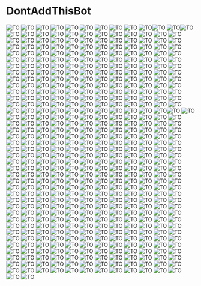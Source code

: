 # DontAddThisBot

![TO](https://cdn.7tv.app/emote/616e0092ffc7244d797c5aad/4x.webp) ![TO](https://cdn.7tv.app/emote/616e0092ffc7244d797c5aad/4x.webp)
![TO](https://cdn.7tv.app/emote/616e0092ffc7244d797c5aad/4x.webp) ![TO](https://cdn.7tv.app/emote/616e0092ffc7244d797c5aad/4x.webp)
![TO](https://cdn.7tv.app/emote/616e0092ffc7244d797c5aad/4x.webp) ![TO](https://cdn.7tv.app/emote/616e0092ffc7244d797c5aad/4x.webp)
![TO](https://cdn.7tv.app/emote/616e0092ffc7244d797c5aad/4x.webp) ![TO](https://cdn.7tv.app/emote/616e0092ffc7244d797c5aad/4x.webp)
![TO](https://cdn.7tv.app/emote/616e0092ffc7244d797c5aad/4x.webp) ![TO](https://cdn.7tv.app/emote/616e0092ffc7244d797c5aad/4x.webp)![TO](https://cdn.7tv.app/emote/616e0092ffc7244d797c5aad/4x.webp) ![TO](https://cdn.7tv.app/emote/616e0092ffc7244d797c5aad/4x.webp)![TO](https://cdn.7tv.app/emote/616e0092ffc7244d797c5aad/4x.webp) ![TO](https://cdn.7tv.app/emote/616e0092ffc7244d797c5aad/4x.webp) ![TO](https://cdn.7tv.app/emote/616e0092ffc7244d797c5aad/4x.webp) ![TO](https://cdn.7tv.app/emote/616e0092ffc7244d797c5aad/4x.webp) ![TO](https://cdn.7tv.app/emote/616e0092ffc7244d797c5aad/4x.webp) ![TO](https://cdn.7tv.app/emote/616e0092ffc7244d797c5aad/4x.webp) ![TO](https://cdn.7tv.app/emote/616e0092ffc7244d797c5aad/4x.webp) ![TO](https://cdn.7tv.app/emote/616e0092ffc7244d797c5aad/4x.webp) ![TO](https://cdn.7tv.app/emote/616e0092ffc7244d797c5aad/4x.webp) ![TO](https://cdn.7tv.app/emote/616e0092ffc7244d797c5aad/4x.webp) ![TO](https://cdn.7tv.app/emote/616e0092ffc7244d797c5aad/4x.webp) ![TO](https://cdn.7tv.app/emote/616e0092ffc7244d797c5aad/4x.webp) ![TO](https://cdn.7tv.app/emote/616e0092ffc7244d797c5aad/4x.webp) ![TO](https://cdn.7tv.app/emote/616e0092ffc7244d797c5aad/4x.webp) ![TO](https://cdn.7tv.app/emote/616e0092ffc7244d797c5aad/4x.webp) ![TO](https://cdn.7tv.app/emote/616e0092ffc7244d797c5aad/4x.webp) ![TO](https://cdn.7tv.app/emote/616e0092ffc7244d797c5aad/4x.webp) ![TO](https://cdn.7tv.app/emote/616e0092ffc7244d797c5aad/4x.webp) ![TO](https://cdn.7tv.app/emote/616e0092ffc7244d797c5aad/4x.webp) ![TO](https://cdn.7tv.app/emote/616e0092ffc7244d797c5aad/4x.webp) ![TO](https://cdn.7tv.app/emote/616e0092ffc7244d797c5aad/4x.webp) ![TO](https://cdn.7tv.app/emote/616e0092ffc7244d797c5aad/4x.webp) ![TO](https://cdn.7tv.app/emote/616e0092ffc7244d797c5aad/4x.webp) ![TO](https://cdn.7tv.app/emote/616e0092ffc7244d797c5aad/4x.webp) ![TO](https://cdn.7tv.app/emote/616e0092ffc7244d797c5aad/4x.webp) ![TO](https://cdn.7tv.app/emote/616e0092ffc7244d797c5aad/4x.webp) ![TO](https://cdn.7tv.app/emote/616e0092ffc7244d797c5aad/4x.webp) ![TO](https://cdn.7tv.app/emote/616e0092ffc7244d797c5aad/4x.webp) ![TO](https://cdn.7tv.app/emote/616e0092ffc7244d797c5aad/4x.webp) ![TO](https://cdn.7tv.app/emote/616e0092ffc7244d797c5aad/4x.webp) ![TO](https://cdn.7tv.app/emote/616e0092ffc7244d797c5aad/4x.webp) ![TO](https://cdn.7tv.app/emote/616e0092ffc7244d797c5aad/4x.webp) ![TO](https://cdn.7tv.app/emote/616e0092ffc7244d797c5aad/4x.webp) ![TO](https://cdn.7tv.app/emote/616e0092ffc7244d797c5aad/4x.webp) ![TO](https://cdn.7tv.app/emote/616e0092ffc7244d797c5aad/4x.webp) ![TO](https://cdn.7tv.app/emote/616e0092ffc7244d797c5aad/4x.webp) ![TO](https://cdn.7tv.app/emote/616e0092ffc7244d797c5aad/4x.webp) ![TO](https://cdn.7tv.app/emote/616e0092ffc7244d797c5aad/4x.webp) ![TO](https://cdn.7tv.app/emote/616e0092ffc7244d797c5aad/4x.webp) ![TO](https://cdn.7tv.app/emote/616e0092ffc7244d797c5aad/4x.webp) ![TO](https://cdn.7tv.app/emote/616e0092ffc7244d797c5aad/4x.webp) ![TO](https://cdn.7tv.app/emote/616e0092ffc7244d797c5aad/4x.webp) ![TO](https://cdn.7tv.app/emote/616e0092ffc7244d797c5aad/4x.webp) ![TO](https://cdn.7tv.app/emote/616e0092ffc7244d797c5aad/4x.webp) ![TO](https://cdn.7tv.app/emote/616e0092ffc7244d797c5aad/4x.webp) ![TO](https://cdn.7tv.app/emote/616e0092ffc7244d797c5aad/4x.webp) ![TO](https://cdn.7tv.app/emote/616e0092ffc7244d797c5aad/4x.webp) ![TO](https://cdn.7tv.app/emote/616e0092ffc7244d797c5aad/4x.webp) ![TO](https://cdn.7tv.app/emote/616e0092ffc7244d797c5aad/4x.webp) ![TO](https://cdn.7tv.app/emote/616e0092ffc7244d797c5aad/4x.webp) ![TO](https://cdn.7tv.app/emote/616e0092ffc7244d797c5aad/4x.webp) ![TO](https://cdn.7tv.app/emote/616e0092ffc7244d797c5aad/4x.webp) ![TO](https://cdn.7tv.app/emote/616e0092ffc7244d797c5aad/4x.webp) ![TO](https://cdn.7tv.app/emote/616e0092ffc7244d797c5aad/4x.webp) ![TO](https://cdn.7tv.app/emote/616e0092ffc7244d797c5aad/4x.webp) ![TO](https://cdn.7tv.app/emote/616e0092ffc7244d797c5aad/4x.webp) ![TO](https://cdn.7tv.app/emote/616e0092ffc7244d797c5aad/4x.webp) ![TO](https://cdn.7tv.app/emote/616e0092ffc7244d797c5aad/4x.webp) ![TO](https://cdn.7tv.app/emote/616e0092ffc7244d797c5aad/4x.webp) ![TO](https://cdn.7tv.app/emote/616e0092ffc7244d797c5aad/4x.webp) ![TO](https://cdn.7tv.app/emote/616e0092ffc7244d797c5aad/4x.webp) ![TO](https://cdn.7tv.app/emote/616e0092ffc7244d797c5aad/4x.webp) ![TO](https://cdn.7tv.app/emote/616e0092ffc7244d797c5aad/4x.webp) ![TO](https://cdn.7tv.app/emote/616e0092ffc7244d797c5aad/4x.webp) ![TO](https://cdn.7tv.app/emote/616e0092ffc7244d797c5aad/4x.webp) ![TO](https://cdn.7tv.app/emote/616e0092ffc7244d797c5aad/4x.webp) ![TO](https://cdn.7tv.app/emote/616e0092ffc7244d797c5aad/4x.webp) ![TO](https://cdn.7tv.app/emote/616e0092ffc7244d797c5aad/4x.webp) ![TO](https://cdn.7tv.app/emote/616e0092ffc7244d797c5aad/4x.webp) ![TO](https://cdn.7tv.app/emote/616e0092ffc7244d797c5aad/4x.webp) ![TO](https://cdn.7tv.app/emote/616e0092ffc7244d797c5aad/4x.webp) ![TO](https://cdn.7tv.app/emote/616e0092ffc7244d797c5aad/4x.webp) ![TO](https://cdn.7tv.app/emote/616e0092ffc7244d797c5aad/4x.webp) ![TO](https://cdn.7tv.app/emote/616e0092ffc7244d797c5aad/4x.webp) ![TO](https://cdn.7tv.app/emote/616e0092ffc7244d797c5aad/4x.webp) ![TO](https://cdn.7tv.app/emote/616e0092ffc7244d797c5aad/4x.webp) ![TO](https://cdn.7tv.app/emote/616e0092ffc7244d797c5aad/4x.webp) ![TO](https://cdn.7tv.app/emote/616e0092ffc7244d797c5aad/4x.webp) ![TO](https://cdn.7tv.app/emote/616e0092ffc7244d797c5aad/4x.webp) ![TO](https://cdn.7tv.app/emote/616e0092ffc7244d797c5aad/4x.webp) ![TO](https://cdn.7tv.app/emote/616e0092ffc7244d797c5aad/4x.webp) ![TO](https://cdn.7tv.app/emote/616e0092ffc7244d797c5aad/4x.webp) ![TO](https://cdn.7tv.app/emote/616e0092ffc7244d797c5aad/4x.webp) ![TO](https://cdn.7tv.app/emote/616e0092ffc7244d797c5aad/4x.webp) ![TO](https://cdn.7tv.app/emote/616e0092ffc7244d797c5aad/4x.webp) ![TO](https://cdn.7tv.app/emote/616e0092ffc7244d797c5aad/4x.webp) ![TO](https://cdn.7tv.app/emote/616e0092ffc7244d797c5aad/4x.webp) ![TO](https://cdn.7tv.app/emote/616e0092ffc7244d797c5aad/4x.webp) ![TO](https://cdn.7tv.app/emote/616e0092ffc7244d797c5aad/4x.webp) ![TO](https://cdn.7tv.app/emote/616e0092ffc7244d797c5aad/4x.webp) ![TO](https://cdn.7tv.app/emote/616e0092ffc7244d797c5aad/4x.webp) ![TO](https://cdn.7tv.app/emote/616e0092ffc7244d797c5aad/4x.webp) ![TO](https://cdn.7tv.app/emote/616e0092ffc7244d797c5aad/4x.webp) ![TO](https://cdn.7tv.app/emote/616e0092ffc7244d797c5aad/4x.webp) ![TO](https://cdn.7tv.app/emote/616e0092ffc7244d797c5aad/4x.webp) ![TO](https://cdn.7tv.app/emote/616e0092ffc7244d797c5aad/4x.webp) ![TO](https://cdn.7tv.app/emote/616e0092ffc7244d797c5aad/4x.webp) ![TO](https://cdn.7tv.app/emote/616e0092ffc7244d797c5aad/4x.webp) ![TO](https://cdn.7tv.app/emote/616e0092ffc7244d797c5aad/4x.webp) ![TO](https://cdn.7tv.app/emote/616e0092ffc7244d797c5aad/4x.webp) ![TO](https://cdn.7tv.app/emote/616e0092ffc7244d797c5aad/4x.webp) ![TO](https://cdn.7tv.app/emote/616e0092ffc7244d797c5aad/4x.webp) ![TO](https://cdn.7tv.app/emote/616e0092ffc7244d797c5aad/4x.webp) ![TO](https://cdn.7tv.app/emote/616e0092ffc7244d797c5aad/4x.webp) ![TO](https://cdn.7tv.app/emote/616e0092ffc7244d797c5aad/4x.webp) ![TO](https://cdn.7tv.app/emote/616e0092ffc7244d797c5aad/4x.webp) ![TO](https://cdn.7tv.app/emote/616e0092ffc7244d797c5aad/4x.webp) ![TO](https://cdn.7tv.app/emote/616e0092ffc7244d797c5aad/4x.webp) ![TO](https://cdn.7tv.app/emote/616e0092ffc7244d797c5aad/4x.webp) ![TO](https://cdn.7tv.app/emote/616e0092ffc7244d797c5aad/4x.webp) ![TO](https://cdn.7tv.app/emote/616e0092ffc7244d797c5aad/4x.webp) ![TO](https://cdn.7tv.app/emote/616e0092ffc7244d797c5aad/4x.webp) ![TO](https://cdn.7tv.app/emote/616e0092ffc7244d797c5aad/4x.webp) ![TO](https://cdn.7tv.app/emote/616e0092ffc7244d797c5aad/4x.webp) ![TO](https://cdn.7tv.app/emote/616e0092ffc7244d797c5aad/4x.webp) ![TO](https://cdn.7tv.app/emote/616e0092ffc7244d797c5aad/4x.webp) ![TO](https://cdn.7tv.app/emote/616e0092ffc7244d797c5aad/4x.webp) ![TO](https://cdn.7tv.app/emote/616e0092ffc7244d797c5aad/4x.webp) ![TO](https://cdn.7tv.app/emote/616e0092ffc7244d797c5aad/4x.webp) ![TO](https://cdn.7tv.app/emote/616e0092ffc7244d797c5aad/4x.webp) ![TO](https://cdn.7tv.app/emote/616e0092ffc7244d797c5aad/4x.webp) ![TO](https://cdn.7tv.app/emote/616e0092ffc7244d797c5aad/4x.webp) ![TO](https://cdn.7tv.app/emote/616e0092ffc7244d797c5aad/4x.webp) ![TO](https://cdn.7tv.app/emote/616e0092ffc7244d797c5aad/4x.webp) ![TO](https://cdn.7tv.app/emote/616e0092ffc7244d797c5aad/4x.webp) ![TO](https://cdn.7tv.app/emote/616e0092ffc7244d797c5aad/4x.webp) ![TO](https://cdn.7tv.app/emote/616e0092ffc7244d797c5aad/4x.webp) ![TO](https://cdn.7tv.app/emote/616e0092ffc7244d797c5aad/4x.webp) ![TO](https://cdn.7tv.app/emote/616e0092ffc7244d797c5aad/4x.webp) ![TO](https://cdn.7tv.app/emote/616e0092ffc7244d797c5aad/4x.webp) ![TO](https://cdn.7tv.app/emote/616e0092ffc7244d797c5aad/4x.webp) ![TO](https://cdn.7tv.app/emote/616e0092ffc7244d797c5aad/4x.webp) ![TO](https://cdn.7tv.app/emote/616e0092ffc7244d797c5aad/4x.webp) ![TO](https://cdn.7tv.app/emote/616e0092ffc7244d797c5aad/4x.webp) ![TO](https://cdn.7tv.app/emote/616e0092ffc7244d797c5aad/4x.webp) ![TO](https://cdn.7tv.app/emote/616e0092ffc7244d797c5aad/4x.webp) ![TO](https://cdn.7tv.app/emote/616e0092ffc7244d797c5aad/4x.webp) ![TO](https://cdn.7tv.app/emote/616e0092ffc7244d797c5aad/4x.webp) ![TO](https://cdn.7tv.app/emote/616e0092ffc7244d797c5aad/4x.webp) ![TO](https://cdn.7tv.app/emote/616e0092ffc7244d797c5aad/4x.webp) ![TO](https://cdn.7tv.app/emote/616e0092ffc7244d797c5aad/4x.webp) ![TO](https://cdn.7tv.app/emote/616e0092ffc7244d797c5aad/4x.webp) ![TO](https://cdn.7tv.app/emote/616e0092ffc7244d797c5aad/4x.webp) ![TO](https://cdn.7tv.app/emote/616e0092ffc7244d797c5aad/4x.webp) ![TO](https://cdn.7tv.app/emote/616e0092ffc7244d797c5aad/4x.webp) ![TO](https://cdn.7tv.app/emote/616e0092ffc7244d797c5aad/4x.webp) ![TO](https://cdn.7tv.app/emote/616e0092ffc7244d797c5aad/4x.webp) ![TO](https://cdn.7tv.app/emote/616e0092ffc7244d797c5aad/4x.webp) ![TO](https://cdn.7tv.app/emote/616e0092ffc7244d797c5aad/4x.webp) ![TO](https://cdn.7tv.app/emote/616e0092ffc7244d797c5aad/4x.webp) ![TO](https://cdn.7tv.app/emote/616e0092ffc7244d797c5aad/4x.webp) ![TO](https://cdn.7tv.app/emote/616e0092ffc7244d797c5aad/4x.webp) ![TO](https://cdn.7tv.app/emote/616e0092ffc7244d797c5aad/4x.webp) ![TO](https://cdn.7tv.app/emote/616e0092ffc7244d797c5aad/4x.webp) ![TO](https://cdn.7tv.app/emote/616e0092ffc7244d797c5aad/4x.webp) ![TO](https://cdn.7tv.app/emote/616e0092ffc7244d797c5aad/4x.webp)![TO](https://cdn.7tv.app/emote/616e0092ffc7244d797c5aad/4x.webp) ![TO](https://cdn.7tv.app/emote/616e0092ffc7244d797c5aad/4x.webp) ![TO](https://cdn.7tv.app/emote/616e0092ffc7244d797c5aad/4x.webp) ![TO](https://cdn.7tv.app/emote/616e0092ffc7244d797c5aad/4x.webp) ![TO](https://cdn.7tv.app/emote/616e0092ffc7244d797c5aad/4x.webp) ![TO](https://cdn.7tv.app/emote/616e0092ffc7244d797c5aad/4x.webp) ![TO](https://cdn.7tv.app/emote/616e0092ffc7244d797c5aad/4x.webp) ![TO](https://cdn.7tv.app/emote/616e0092ffc7244d797c5aad/4x.webp) ![TO](https://cdn.7tv.app/emote/616e0092ffc7244d797c5aad/4x.webp) ![TO](https://cdn.7tv.app/emote/616e0092ffc7244d797c5aad/4x.webp) ![TO](https://cdn.7tv.app/emote/616e0092ffc7244d797c5aad/4x.webp) ![TO](https://cdn.7tv.app/emote/616e0092ffc7244d797c5aad/4x.webp) ![TO](https://cdn.7tv.app/emote/616e0092ffc7244d797c5aad/4x.webp) ![TO](https://cdn.7tv.app/emote/616e0092ffc7244d797c5aad/4x.webp) ![TO](https://cdn.7tv.app/emote/616e0092ffc7244d797c5aad/4x.webp) ![TO](https://cdn.7tv.app/emote/616e0092ffc7244d797c5aad/4x.webp) ![TO](https://cdn.7tv.app/emote/616e0092ffc7244d797c5aad/4x.webp) ![TO](https://cdn.7tv.app/emote/616e0092ffc7244d797c5aad/4x.webp) ![TO](https://cdn.7tv.app/emote/616e0092ffc7244d797c5aad/4x.webp) ![TO](https://cdn.7tv.app/emote/616e0092ffc7244d797c5aad/4x.webp) ![TO](https://cdn.7tv.app/emote/616e0092ffc7244d797c5aad/4x.webp) ![TO](https://cdn.7tv.app/emote/616e0092ffc7244d797c5aad/4x.webp) ![TO](https://cdn.7tv.app/emote/616e0092ffc7244d797c5aad/4x.webp) ![TO](https://cdn.7tv.app/emote/616e0092ffc7244d797c5aad/4x.webp) ![TO](https://cdn.7tv.app/emote/616e0092ffc7244d797c5aad/4x.webp) ![TO](https://cdn.7tv.app/emote/616e0092ffc7244d797c5aad/4x.webp) ![TO](https://cdn.7tv.app/emote/616e0092ffc7244d797c5aad/4x.webp) ![TO](https://cdn.7tv.app/emote/616e0092ffc7244d797c5aad/4x.webp) ![TO](https://cdn.7tv.app/emote/616e0092ffc7244d797c5aad/4x.webp) ![TO](https://cdn.7tv.app/emote/616e0092ffc7244d797c5aad/4x.webp) ![TO](https://cdn.7tv.app/emote/616e0092ffc7244d797c5aad/4x.webp) ![TO](https://cdn.7tv.app/emote/616e0092ffc7244d797c5aad/4x.webp) ![TO](https://cdn.7tv.app/emote/616e0092ffc7244d797c5aad/4x.webp) ![TO](https://cdn.7tv.app/emote/616e0092ffc7244d797c5aad/4x.webp) ![TO](https://cdn.7tv.app/emote/616e0092ffc7244d797c5aad/4x.webp) ![TO](https://cdn.7tv.app/emote/616e0092ffc7244d797c5aad/4x.webp) ![TO](https://cdn.7tv.app/emote/616e0092ffc7244d797c5aad/4x.webp) ![TO](https://cdn.7tv.app/emote/616e0092ffc7244d797c5aad/4x.webp) ![TO](https://cdn.7tv.app/emote/616e0092ffc7244d797c5aad/4x.webp) ![TO](https://cdn.7tv.app/emote/616e0092ffc7244d797c5aad/4x.webp) ![TO](https://cdn.7tv.app/emote/616e0092ffc7244d797c5aad/4x.webp) ![TO](https://cdn.7tv.app/emote/616e0092ffc7244d797c5aad/4x.webp) ![TO](https://cdn.7tv.app/emote/616e0092ffc7244d797c5aad/4x.webp) ![TO](https://cdn.7tv.app/emote/616e0092ffc7244d797c5aad/4x.webp) ![TO](https://cdn.7tv.app/emote/616e0092ffc7244d797c5aad/4x.webp) ![TO](https://cdn.7tv.app/emote/616e0092ffc7244d797c5aad/4x.webp) ![TO](https://cdn.7tv.app/emote/616e0092ffc7244d797c5aad/4x.webp) ![TO](https://cdn.7tv.app/emote/616e0092ffc7244d797c5aad/4x.webp) ![TO](https://cdn.7tv.app/emote/616e0092ffc7244d797c5aad/4x.webp) ![TO](https://cdn.7tv.app/emote/616e0092ffc7244d797c5aad/4x.webp) ![TO](https://cdn.7tv.app/emote/616e0092ffc7244d797c5aad/4x.webp) ![TO](https://cdn.7tv.app/emote/616e0092ffc7244d797c5aad/4x.webp) ![TO](https://cdn.7tv.app/emote/616e0092ffc7244d797c5aad/4x.webp) ![TO](https://cdn.7tv.app/emote/616e0092ffc7244d797c5aad/4x.webp) ![TO](https://cdn.7tv.app/emote/616e0092ffc7244d797c5aad/4x.webp) ![TO](https://cdn.7tv.app/emote/616e0092ffc7244d797c5aad/4x.webp) ![TO](https://cdn.7tv.app/emote/616e0092ffc7244d797c5aad/4x.webp) ![TO](https://cdn.7tv.app/emote/616e0092ffc7244d797c5aad/4x.webp) ![TO](https://cdn.7tv.app/emote/616e0092ffc7244d797c5aad/4x.webp) ![TO](https://cdn.7tv.app/emote/616e0092ffc7244d797c5aad/4x.webp) ![TO](https://cdn.7tv.app/emote/616e0092ffc7244d797c5aad/4x.webp) ![TO](https://cdn.7tv.app/emote/616e0092ffc7244d797c5aad/4x.webp) ![TO](https://cdn.7tv.app/emote/616e0092ffc7244d797c5aad/4x.webp) ![TO](https://cdn.7tv.app/emote/616e0092ffc7244d797c5aad/4x.webp) ![TO](https://cdn.7tv.app/emote/616e0092ffc7244d797c5aad/4x.webp) ![TO](https://cdn.7tv.app/emote/616e0092ffc7244d797c5aad/4x.webp) ![TO](https://cdn.7tv.app/emote/616e0092ffc7244d797c5aad/4x.webp) ![TO](https://cdn.7tv.app/emote/616e0092ffc7244d797c5aad/4x.webp) ![TO](https://cdn.7tv.app/emote/616e0092ffc7244d797c5aad/4x.webp) ![TO](https://cdn.7tv.app/emote/616e0092ffc7244d797c5aad/4x.webp) ![TO](https://cdn.7tv.app/emote/616e0092ffc7244d797c5aad/4x.webp) ![TO](https://cdn.7tv.app/emote/616e0092ffc7244d797c5aad/4x.webp) ![TO](https://cdn.7tv.app/emote/616e0092ffc7244d797c5aad/4x.webp) ![TO](https://cdn.7tv.app/emote/616e0092ffc7244d797c5aad/4x.webp) ![TO](https://cdn.7tv.app/emote/616e0092ffc7244d797c5aad/4x.webp) ![TO](https://cdn.7tv.app/emote/616e0092ffc7244d797c5aad/4x.webp) ![TO](https://cdn.7tv.app/emote/616e0092ffc7244d797c5aad/4x.webp) ![TO](https://cdn.7tv.app/emote/616e0092ffc7244d797c5aad/4x.webp) ![TO](https://cdn.7tv.app/emote/616e0092ffc7244d797c5aad/4x.webp) ![TO](https://cdn.7tv.app/emote/616e0092ffc7244d797c5aad/4x.webp) ![TO](https://cdn.7tv.app/emote/616e0092ffc7244d797c5aad/4x.webp) ![TO](https://cdn.7tv.app/emote/616e0092ffc7244d797c5aad/4x.webp) ![TO](https://cdn.7tv.app/emote/616e0092ffc7244d797c5aad/4x.webp) ![TO](https://cdn.7tv.app/emote/616e0092ffc7244d797c5aad/4x.webp) ![TO](https://cdn.7tv.app/emote/616e0092ffc7244d797c5aad/4x.webp) ![TO](https://cdn.7tv.app/emote/616e0092ffc7244d797c5aad/4x.webp) ![TO](https://cdn.7tv.app/emote/616e0092ffc7244d797c5aad/4x.webp) ![TO](https://cdn.7tv.app/emote/616e0092ffc7244d797c5aad/4x.webp) ![TO](https://cdn.7tv.app/emote/616e0092ffc7244d797c5aad/4x.webp) ![TO](https://cdn.7tv.app/emote/616e0092ffc7244d797c5aad/4x.webp) ![TO](https://cdn.7tv.app/emote/616e0092ffc7244d797c5aad/4x.webp) ![TO](https://cdn.7tv.app/emote/616e0092ffc7244d797c5aad/4x.webp) ![TO](https://cdn.7tv.app/emote/616e0092ffc7244d797c5aad/4x.webp) ![TO](https://cdn.7tv.app/emote/616e0092ffc7244d797c5aad/4x.webp) ![TO](https://cdn.7tv.app/emote/616e0092ffc7244d797c5aad/4x.webp) ![TO](https://cdn.7tv.app/emote/616e0092ffc7244d797c5aad/4x.webp) ![TO](https://cdn.7tv.app/emote/616e0092ffc7244d797c5aad/4x.webp) ![TO](https://cdn.7tv.app/emote/616e0092ffc7244d797c5aad/4x.webp) ![TO](https://cdn.7tv.app/emote/616e0092ffc7244d797c5aad/4x.webp) ![TO](https://cdn.7tv.app/emote/616e0092ffc7244d797c5aad/4x.webp) ![TO](https://cdn.7tv.app/emote/616e0092ffc7244d797c5aad/4x.webp) ![TO](https://cdn.7tv.app/emote/616e0092ffc7244d797c5aad/4x.webp) ![TO](https://cdn.7tv.app/emote/616e0092ffc7244d797c5aad/4x.webp) ![TO](https://cdn.7tv.app/emote/616e0092ffc7244d797c5aad/4x.webp) ![TO](https://cdn.7tv.app/emote/616e0092ffc7244d797c5aad/4x.webp) ![TO](https://cdn.7tv.app/emote/616e0092ffc7244d797c5aad/4x.webp) ![TO](https://cdn.7tv.app/emote/616e0092ffc7244d797c5aad/4x.webp) ![TO](https://cdn.7tv.app/emote/616e0092ffc7244d797c5aad/4x.webp) ![TO](https://cdn.7tv.app/emote/616e0092ffc7244d797c5aad/4x.webp) ![TO](https://cdn.7tv.app/emote/616e0092ffc7244d797c5aad/4x.webp) ![TO](https://cdn.7tv.app/emote/616e0092ffc7244d797c5aad/4x.webp) ![TO](https://cdn.7tv.app/emote/616e0092ffc7244d797c5aad/4x.webp) ![TO](https://cdn.7tv.app/emote/616e0092ffc7244d797c5aad/4x.webp) ![TO](https://cdn.7tv.app/emote/616e0092ffc7244d797c5aad/4x.webp) ![TO](https://cdn.7tv.app/emote/616e0092ffc7244d797c5aad/4x.webp) ![TO](https://cdn.7tv.app/emote/616e0092ffc7244d797c5aad/4x.webp) ![TO](https://cdn.7tv.app/emote/616e0092ffc7244d797c5aad/4x.webp) ![TO](https://cdn.7tv.app/emote/616e0092ffc7244d797c5aad/4x.webp) ![TO](https://cdn.7tv.app/emote/616e0092ffc7244d797c5aad/4x.webp) ![TO](https://cdn.7tv.app/emote/616e0092ffc7244d797c5aad/4x.webp) ![TO](https://cdn.7tv.app/emote/616e0092ffc7244d797c5aad/4x.webp) ![TO](https://cdn.7tv.app/emote/616e0092ffc7244d797c5aad/4x.webp) ![TO](https://cdn.7tv.app/emote/616e0092ffc7244d797c5aad/4x.webp) ![TO](https://cdn.7tv.app/emote/616e0092ffc7244d797c5aad/4x.webp) ![TO](https://cdn.7tv.app/emote/616e0092ffc7244d797c5aad/4x.webp) ![TO](https://cdn.7tv.app/emote/616e0092ffc7244d797c5aad/4x.webp) ![TO](https://cdn.7tv.app/emote/616e0092ffc7244d797c5aad/4x.webp) ![TO](https://cdn.7tv.app/emote/616e0092ffc7244d797c5aad/4x.webp) ![TO](https://cdn.7tv.app/emote/616e0092ffc7244d797c5aad/4x.webp) ![TO](https://cdn.7tv.app/emote/616e0092ffc7244d797c5aad/4x.webp) ![TO](https://cdn.7tv.app/emote/616e0092ffc7244d797c5aad/4x.webp) ![TO](https://cdn.7tv.app/emote/616e0092ffc7244d797c5aad/4x.webp) ![TO](https://cdn.7tv.app/emote/616e0092ffc7244d797c5aad/4x.webp) ![TO](https://cdn.7tv.app/emote/616e0092ffc7244d797c5aad/4x.webp) ![TO](https://cdn.7tv.app/emote/616e0092ffc7244d797c5aad/4x.webp) ![TO](https://cdn.7tv.app/emote/616e0092ffc7244d797c5aad/4x.webp) ![TO](https://cdn.7tv.app/emote/616e0092ffc7244d797c5aad/4x.webp) ![TO](https://cdn.7tv.app/emote/616e0092ffc7244d797c5aad/4x.webp) ![TO](https://cdn.7tv.app/emote/616e0092ffc7244d797c5aad/4x.webp) ![TO](https://cdn.7tv.app/emote/616e0092ffc7244d797c5aad/4x.webp) ![TO](https://cdn.7tv.app/emote/616e0092ffc7244d797c5aad/4x.webp) ![TO](https://cdn.7tv.app/emote/616e0092ffc7244d797c5aad/4x.webp) ![TO](https://cdn.7tv.app/emote/616e0092ffc7244d797c5aad/4x.webp) ![TO](https://cdn.7tv.app/emote/616e0092ffc7244d797c5aad/4x.webp) ![TO](https://cdn.7tv.app/emote/616e0092ffc7244d797c5aad/4x.webp) ![TO](https://cdn.7tv.app/emote/616e0092ffc7244d797c5aad/4x.webp) ![TO](https://cdn.7tv.app/emote/616e0092ffc7244d797c5aad/4x.webp) ![TO](https://cdn.7tv.app/emote/616e0092ffc7244d797c5aad/4x.webp) ![TO](https://cdn.7tv.app/emote/616e0092ffc7244d797c5aad/4x.webp) ![TO](https://cdn.7tv.app/emote/616e0092ffc7244d797c5aad/4x.webp) ![TO](https://cdn.7tv.app/emote/616e0092ffc7244d797c5aad/4x.webp) ![TO](https://cdn.7tv.app/emote/616e0092ffc7244d797c5aad/4x.webp) ![TO](https://cdn.7tv.app/emote/616e0092ffc7244d797c5aad/4x.webp) ![TO](https://cdn.7tv.app/emote/616e0092ffc7244d797c5aad/4x.webp) ![TO](https://cdn.7tv.app/emote/616e0092ffc7244d797c5aad/4x.webp) ![TO](https://cdn.7tv.app/emote/616e0092ffc7244d797c5aad/4x.webp) ![TO](https://cdn.7tv.app/emote/616e0092ffc7244d797c5aad/4x.webp) ![TO](https://cdn.7tv.app/emote/616e0092ffc7244d797c5aad/4x.webp) ![TO](https://cdn.7tv.app/emote/616e0092ffc7244d797c5aad/4x.webp) ![TO](https://cdn.7tv.app/emote/616e0092ffc7244d797c5aad/4x.webp) ![TO](https://cdn.7tv.app/emote/616e0092ffc7244d797c5aad/4x.webp) ![TO](https://cdn.7tv.app/emote/616e0092ffc7244d797c5aad/4x.webp) ![TO](https://cdn.7tv.app/emote/616e0092ffc7244d797c5aad/4x.webp) ![TO](https://cdn.7tv.app/emote/616e0092ffc7244d797c5aad/4x.webp) ![TO](https://cdn.7tv.app/emote/616e0092ffc7244d797c5aad/4x.webp) ![TO](https://cdn.7tv.app/emote/616e0092ffc7244d797c5aad/4x.webp) ![TO](https://cdn.7tv.app/emote/616e0092ffc7244d797c5aad/4x.webp) ![TO](https://cdn.7tv.app/emote/616e0092ffc7244d797c5aad/4x.webp) ![TO](https://cdn.7tv.app/emote/616e0092ffc7244d797c5aad/4x.webp) ![TO](https://cdn.7tv.app/emote/616e0092ffc7244d797c5aad/4x.webp) ![TO](https://cdn.7tv.app/emote/616e0092ffc7244d797c5aad/4x.webp) ![TO](https://cdn.7tv.app/emote/616e0092ffc7244d797c5aad/4x.webp) ![TO](https://cdn.7tv.app/emote/616e0092ffc7244d797c5aad/4x.webp) ![TO](https://cdn.7tv.app/emote/616e0092ffc7244d797c5aad/4x.webp) ![TO](https://cdn.7tv.app/emote/616e0092ffc7244d797c5aad/4x.webp) ![TO](https://cdn.7tv.app/emote/616e0092ffc7244d797c5aad/4x.webp) ![TO](https://cdn.7tv.app/emote/616e0092ffc7244d797c5aad/4x.webp) ![TO](https://cdn.7tv.app/emote/616e0092ffc7244d797c5aad/4x.webp) ![TO](https://cdn.7tv.app/emote/616e0092ffc7244d797c5aad/4x.webp) ![TO](https://cdn.7tv.app/emote/616e0092ffc7244d797c5aad/4x.webp) ![TO](https://cdn.7tv.app/emote/616e0092ffc7244d797c5aad/4x.webp) ![TO](https://cdn.7tv.app/emote/616e0092ffc7244d797c5aad/4x.webp) ![TO](https://cdn.7tv.app/emote/616e0092ffc7244d797c5aad/4x.webp) ![TO](https://cdn.7tv.app/emote/616e0092ffc7244d797c5aad/4x.webp) ![TO](https://cdn.7tv.app/emote/616e0092ffc7244d797c5aad/4x.webp) ![TO](https://cdn.7tv.app/emote/616e0092ffc7244d797c5aad/4x.webp) ![TO](https://cdn.7tv.app/emote/616e0092ffc7244d797c5aad/4x.webp) ![TO](https://cdn.7tv.app/emote/616e0092ffc7244d797c5aad/4x.webp) ![TO](https://cdn.7tv.app/emote/616e0092ffc7244d797c5aad/4x.webp) ![TO](https://cdn.7tv.app/emote/616e0092ffc7244d797c5aad/4x.webp) ![TO](https://cdn.7tv.app/emote/616e0092ffc7244d797c5aad/4x.webp) ![TO](https://cdn.7tv.app/emote/616e0092ffc7244d797c5aad/4x.webp) ![TO](https://cdn.7tv.app/emote/616e0092ffc7244d797c5aad/4x.webp) ![TO](https://cdn.7tv.app/emote/616e0092ffc7244d797c5aad/4x.webp) ![TO](https://cdn.7tv.app/emote/616e0092ffc7244d797c5aad/4x.webp) ![TO](https://cdn.7tv.app/emote/616e0092ffc7244d797c5aad/4x.webp) ![TO](https://cdn.7tv.app/emote/616e0092ffc7244d797c5aad/4x.webp) ![TO](https://cdn.7tv.app/emote/616e0092ffc7244d797c5aad/4x.webp) ![TO](https://cdn.7tv.app/emote/616e0092ffc7244d797c5aad/4x.webp) ![TO](https://cdn.7tv.app/emote/616e0092ffc7244d797c5aad/4x.webp) ![TO](https://cdn.7tv.app/emote/616e0092ffc7244d797c5aad/4x.webp) ![TO](https://cdn.7tv.app/emote/616e0092ffc7244d797c5aad/4x.webp) ![TO](https://cdn.7tv.app/emote/616e0092ffc7244d797c5aad/4x.webp) ![TO](https://cdn.7tv.app/emote/616e0092ffc7244d797c5aad/4x.webp) ![TO](https://cdn.7tv.app/emote/616e0092ffc7244d797c5aad/4x.webp) ![TO](https://cdn.7tv.app/emote/616e0092ffc7244d797c5aad/4x.webp) ![TO](https://cdn.7tv.app/emote/616e0092ffc7244d797c5aad/4x.webp) ![TO](https://cdn.7tv.app/emote/616e0092ffc7244d797c5aad/4x.webp) ![TO](https://cdn.7tv.app/emote/616e0092ffc7244d797c5aad/4x.webp) ![TO](https://cdn.7tv.app/emote/616e0092ffc7244d797c5aad/4x.webp) ![TO](https://cdn.7tv.app/emote/616e0092ffc7244d797c5aad/4x.webp) ![TO](https://cdn.7tv.app/emote/616e0092ffc7244d797c5aad/4x.webp) ![TO](https://cdn.7tv.app/emote/616e0092ffc7244d797c5aad/4x.webp) ![TO](https://cdn.7tv.app/emote/616e0092ffc7244d797c5aad/4x.webp) ![TO](https://cdn.7tv.app/emote/616e0092ffc7244d797c5aad/4x.webp) ![TO](https://cdn.7tv.app/emote/616e0092ffc7244d797c5aad/4x.webp) ![TO](https://cdn.7tv.app/emote/616e0092ffc7244d797c5aad/4x.webp) ![TO](https://cdn.7tv.app/emote/616e0092ffc7244d797c5aad/4x.webp) ![TO](https://cdn.7tv.app/emote/616e0092ffc7244d797c5aad/4x.webp) ![TO](https://cdn.7tv.app/emote/616e0092ffc7244d797c5aad/4x.webp) ![TO](https://cdn.7tv.app/emote/616e0092ffc7244d797c5aad/4x.webp) ![TO](https://cdn.7tv.app/emote/616e0092ffc7244d797c5aad/4x.webp) ![TO](https://cdn.7tv.app/emote/616e0092ffc7244d797c5aad/4x.webp) ![TO](https://cdn.7tv.app/emote/616e0092ffc7244d797c5aad/4x.webp) ![TO](https://cdn.7tv.app/emote/616e0092ffc7244d797c5aad/4x.webp) ![TO](https://cdn.7tv.app/emote/616e0092ffc7244d797c5aad/4x.webp) ![TO](https://cdn.7tv.app/emote/616e0092ffc7244d797c5aad/4x.webp) ![TO](https://cdn.7tv.app/emote/616e0092ffc7244d797c5aad/4x.webp) ![TO](https://cdn.7tv.app/emote/616e0092ffc7244d797c5aad/4x.webp) ![TO](https://cdn.7tv.app/emote/616e0092ffc7244d797c5aad/4x.webp) ![TO](https://cdn.7tv.app/emote/616e0092ffc7244d797c5aad/4x.webp) ![TO](https://cdn.7tv.app/emote/616e0092ffc7244d797c5aad/4x.webp) ![TO](https://cdn.7tv.app/emote/616e0092ffc7244d797c5aad/4x.webp) ![TO](https://cdn.7tv.app/emote/616e0092ffc7244d797c5aad/4x.webp) ![TO](https://cdn.7tv.app/emote/616e0092ffc7244d797c5aad/4x.webp) ![TO](https://cdn.7tv.app/emote/616e0092ffc7244d797c5aad/4x.webp) ![TO](https://cdn.7tv.app/emote/616e0092ffc7244d797c5aad/4x.webp) ![TO](https://cdn.7tv.app/emote/616e0092ffc7244d797c5aad/4x.webp) ![TO](https://cdn.7tv.app/emote/616e0092ffc7244d797c5aad/4x.webp) ![TO](https://cdn.7tv.app/emote/616e0092ffc7244d797c5aad/4x.webp) ![TO](https://cdn.7tv.app/emote/616e0092ffc7244d797c5aad/4x.webp) ![TO](https://cdn.7tv.app/emote/616e0092ffc7244d797c5aad/4x.webp) ![TO](https://cdn.7tv.app/emote/616e0092ffc7244d797c5aad/4x.webp) ![TO](https://cdn.7tv.app/emote/616e0092ffc7244d797c5aad/4x.webp) ![TO](https://cdn.7tv.app/emote/616e0092ffc7244d797c5aad/4x.webp) ![TO](https://cdn.7tv.app/emote/616e0092ffc7244d797c5aad/4x.webp) ![TO](https://cdn.7tv.app/emote/616e0092ffc7244d797c5aad/4x.webp) ![TO](https://cdn.7tv.app/emote/616e0092ffc7244d797c5aad/4x.webp) ![TO](https://cdn.7tv.app/emote/616e0092ffc7244d797c5aad/4x.webp) ![TO](https://cdn.7tv.app/emote/616e0092ffc7244d797c5aad/4x.webp) ![TO](https://cdn.7tv.app/emote/616e0092ffc7244d797c5aad/4x.webp) ![TO](https://cdn.7tv.app/emote/616e0092ffc7244d797c5aad/4x.webp) ![TO](https://cdn.7tv.app/emote/616e0092ffc7244d797c5aad/4x.webp) ![TO](https://cdn.7tv.app/emote/616e0092ffc7244d797c5aad/4x.webp) ![TO](https://cdn.7tv.app/emote/616e0092ffc7244d797c5aad/4x.webp) ![TO](https://cdn.7tv.app/emote/616e0092ffc7244d797c5aad/4x.webp) ![TO](https://cdn.7tv.app/emote/616e0092ffc7244d797c5aad/4x.webp) ![TO](https://cdn.7tv.app/emote/616e0092ffc7244d797c5aad/4x.webp) ![TO](https://cdn.7tv.app/emote/616e0092ffc7244d797c5aad/4x.webp) ![TO](https://cdn.7tv.app/emote/616e0092ffc7244d797c5aad/4x.webp) ![TO](https://cdn.7tv.app/emote/616e0092ffc7244d797c5aad/4x.webp) ![TO](https://cdn.7tv.app/emote/616e0092ffc7244d797c5aad/4x.webp) ![TO](https://cdn.7tv.app/emote/616e0092ffc7244d797c5aad/4x.webp) ![TO](https://cdn.7tv.app/emote/616e0092ffc7244d797c5aad/4x.webp) ![TO](https://cdn.7tv.app/emote/616e0092ffc7244d797c5aad/4x.webp) ![TO](https://cdn.7tv.app/emote/616e0092ffc7244d797c5aad/4x.webp) ![TO](https://cdn.7tv.app/emote/616e0092ffc7244d797c5aad/4x.webp) ![TO](https://cdn.7tv.app/emote/616e0092ffc7244d797c5aad/4x.webp) ![TO](https://cdn.7tv.app/emote/616e0092ffc7244d797c5aad/4x.webp) ![TO](https://cdn.7tv.app/emote/616e0092ffc7244d797c5aad/4x.webp) ![TO](https://cdn.7tv.app/emote/616e0092ffc7244d797c5aad/4x.webp) ![TO](https://cdn.7tv.app/emote/616e0092ffc7244d797c5aad/4x.webp) ![TO](https://cdn.7tv.app/emote/616e0092ffc7244d797c5aad/4x.webp) ![TO](https://cdn.7tv.app/emote/616e0092ffc7244d797c5aad/4x.webp) ![TO](https://cdn.7tv.app/emote/616e0092ffc7244d797c5aad/4x.webp) ![TO](https://cdn.7tv.app/emote/616e0092ffc7244d797c5aad/4x.webp) ![TO](https://cdn.7tv.app/emote/616e0092ffc7244d797c5aad/4x.webp) ![TO](https://cdn.7tv.app/emote/616e0092ffc7244d797c5aad/4x.webp) ![TO](https://cdn.7tv.app/emote/616e0092ffc7244d797c5aad/4x.webp) ![TO](https://cdn.7tv.app/emote/616e0092ffc7244d797c5aad/4x.webp) ![TO](https://cdn.7tv.app/emote/616e0092ffc7244d797c5aad/4x.webp) ![TO](https://cdn.7tv.app/emote/616e0092ffc7244d797c5aad/4x.webp) ![TO](https://cdn.7tv.app/emote/616e0092ffc7244d797c5aad/4x.webp) ![TO](https://cdn.7tv.app/emote/616e0092ffc7244d797c5aad/4x.webp) ![TO](https://cdn.7tv.app/emote/616e0092ffc7244d797c5aad/4x.webp) ![TO](https://cdn.7tv.app/emote/616e0092ffc7244d797c5aad/4x.webp) ![TO](https://cdn.7tv.app/emote/616e0092ffc7244d797c5aad/4x.webp) ![TO](https://cdn.7tv.app/emote/616e0092ffc7244d797c5aad/4x.webp) ![TO](https://cdn.7tv.app/emote/616e0092ffc7244d797c5aad/4x.webp) ![TO](https://cdn.7tv.app/emote/616e0092ffc7244d797c5aad/4x.webp) ![TO](https://cdn.7tv.app/emote/616e0092ffc7244d797c5aad/4x.webp) ![TO](https://cdn.7tv.app/emote/616e0092ffc7244d797c5aad/4x.webp) ![TO](https://cdn.7tv.app/emote/616e0092ffc7244d797c5aad/4x.webp) ![TO](https://cdn.7tv.app/emote/616e0092ffc7244d797c5aad/4x.webp) ![TO](https://cdn.7tv.app/emote/616e0092ffc7244d797c5aad/4x.webp) ![TO](https://cdn.7tv.app/emote/616e0092ffc7244d797c5aad/4x.webp) ![TO](https://cdn.7tv.app/emote/616e0092ffc7244d797c5aad/4x.webp) ![TO](https://cdn.7tv.app/emote/616e0092ffc7244d797c5aad/4x.webp) ![TO](https://cdn.7tv.app/emote/616e0092ffc7244d797c5aad/4x.webp) ![TO](https://cdn.7tv.app/emote/616e0092ffc7244d797c5aad/4x.webp) ![TO](https://cdn.7tv.app/emote/616e0092ffc7244d797c5aad/4x.webp) ![TO](https://cdn.7tv.app/emote/616e0092ffc7244d797c5aad/4x.webp) ![TO](https://cdn.7tv.app/emote/616e0092ffc7244d797c5aad/4x.webp) ![TO](https://cdn.7tv.app/emote/616e0092ffc7244d797c5aad/4x.webp)
